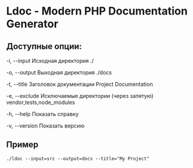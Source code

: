 # Ldoc - Modern PHP Documentation Generator
## Доступные опции:

-i, --input	Исходная директория	./

-o, --output	Выходная директория	./docs

-t, --title	Заголовок документации	Project Documentation

-e, --exclude	Исключаемые директории (через запятую)	vendor,tests,node_modules

-h, --help	Показать справку	

-v, --version	Показать версию


## Пример
```
./ldoc --input=src --output=docs --title="My Project"
```
